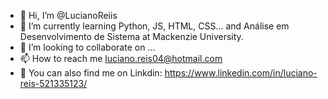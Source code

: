 - 👋 Hi, I’m @LucianoReiis
- 🌱 I’m currently learning Python, JS, HTML, CSS... and Análise em Desenvolvimento de Sistema at Mackenzie University.
- 💞️ I’m looking to collaborate on ...
- 📫 How to reach me luciano.reis04@hotmail.com
- 💼 You can also find me on Linkdin: https://www.linkedin.com/in/luciano-reis-521335123/

<!---
LucianoReiis/LucianoReiis is a ✨ special ✨ repository because its `README.md` (this file) appears on your GitHub profile.
You can click the Preview link to take a look at your changes.
--->
